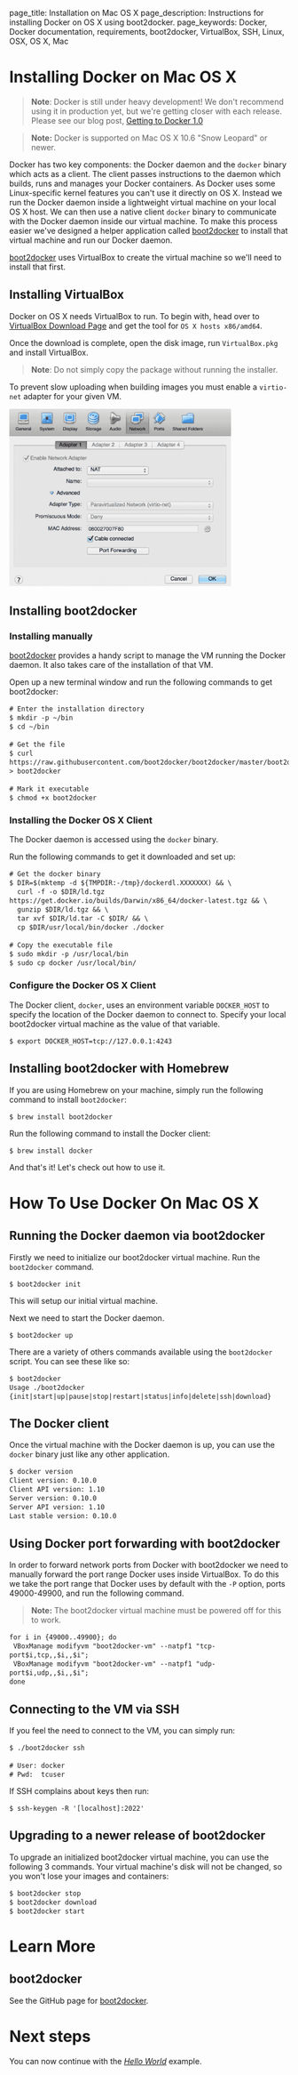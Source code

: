 page_title: Installation on Mac OS X
page_description: Instructions for installing Docker on OS X using boot2docker.
page_keywords: Docker, Docker documentation, requirements, boot2docker, VirtualBox, SSH, Linux, OSX, OS X, Mac

# Installing Docker on Mac OS X

> **Note**:
> Docker is still under heavy development! We don't recommend using it in
> production yet, but we're getting closer with each release. Please see
> our blog post, [Getting to Docker 1.0](
> http://blog.docker.io/2013/08/getting-to-docker-1-0/)

> **Note:**
> Docker is supported on Mac OS X 10.6 "Snow Leopard" or newer.

Docker has two key components: the Docker daemon and the `docker` binary
which acts as a client. The client passes instructions to the daemon
which builds, runs and manages your Docker containers. As Docker uses
some Linux-specific kernel features you can't use it directly on OS X.
Instead we run the Docker daemon inside a lightweight virtual machine on your local
OS X host. We can then use a native client `docker` binary to communicate
with the Docker daemon inside our virtual machine. To make this process
easier we've designed a helper application called
[boot2docker](https://github.com/boot2docker/boot2docker) to install
that virtual machine and run our Docker daemon.

[boot2docker](https://github.com/boot2docker/boot2docker) uses
VirtualBox to create the virtual machine so we'll need to install that
first.

## Installing VirtualBox

Docker on OS X needs VirtualBox to run. To begin with, head over to
[VirtualBox Download Page](https://www.virtualbox.org/wiki/Downloads)
and get the tool for `OS X hosts x86/amd64`.

Once the download is complete, open the disk image, run `VirtualBox.pkg`
and install VirtualBox.

> **Note**:
> Do not simply copy the package without running the
> installer.

To prevent slow uploading when building images you must enable a `virtio-net` adapter for your given VM.

<img src="docs/sources/installation/images/mac/virtual-box-network.png" width="400px">

## Installing boot2docker

### Installing manually

[boot2docker](https://github.com/boot2docker/boot2docker) provides a
handy script to manage the VM running the Docker daemon. It also takes
care of the installation of that VM.

Open up a new terminal window and run the following commands to get
boot2docker:

    # Enter the installation directory
    $ mkdir -p ~/bin
    $ cd ~/bin

    # Get the file
    $ curl https://raw.githubusercontent.com/boot2docker/boot2docker/master/boot2docker > boot2docker

    # Mark it executable
    $ chmod +x boot2docker

### Installing the Docker OS X Client

The Docker daemon is accessed using the `docker` binary.

Run the following commands to get it downloaded and set up:

    # Get the docker binary
    $ DIR=$(mktemp -d ${TMPDIR:-/tmp}/dockerdl.XXXXXXX) && \
      curl -f -o $DIR/ld.tgz https://get.docker.io/builds/Darwin/x86_64/docker-latest.tgz && \
      gunzip $DIR/ld.tgz && \
      tar xvf $DIR/ld.tar -C $DIR/ && \
      cp $DIR/usr/local/bin/docker ./docker

    # Copy the executable file
    $ sudo mkdir -p /usr/local/bin
    $ sudo cp docker /usr/local/bin/

### Configure the Docker OS X Client

The Docker client, `docker`, uses an environment variable `DOCKER_HOST`
to specify the location of the Docker daemon to connect to. Specify your
local boot2docker virtual machine as the value of that variable.

    $ export DOCKER_HOST=tcp://127.0.0.1:4243

## Installing boot2docker with Homebrew

If you are using Homebrew on your machine, simply run the following
command to install `boot2docker`:

    $ brew install boot2docker

Run the following command to install the Docker client:

    $ brew install docker

And that's it! Let's check out how to use it.

# How To Use Docker On Mac OS X

## Running the Docker daemon via boot2docker

Firstly we need to initialize our boot2docker virtual machine. Run the
`boot2docker` command.

    $ boot2docker init

This will setup our initial virtual machine.

Next we need to start the Docker daemon.

    $ boot2docker up

There are a variety of others commands available using the `boot2docker`
script. You can see these like so:

    $ boot2docker
    Usage ./boot2docker {init|start|up|pause|stop|restart|status|info|delete|ssh|download}

## The Docker client

Once the virtual machine with the Docker daemon is up, you can use the `docker`
binary just like any other application.

    $ docker version
    Client version: 0.10.0
    Client API version: 1.10
    Server version: 0.10.0
    Server API version: 1.10
    Last stable version: 0.10.0

## Using Docker port forwarding with boot2docker

In order to forward network ports from Docker with boot2docker we need to
manually forward the port range Docker uses inside VirtualBox. To do
this we take the port range that Docker uses by default with the `-P`
option, ports 49000-49900, and run the following command.

> **Note:**
> The boot2docker virtual machine must be powered off for this
> to work.

    for i in {49000..49900}; do
     VBoxManage modifyvm "boot2docker-vm" --natpf1 "tcp-port$i,tcp,,$i,,$i";
     VBoxManage modifyvm "boot2docker-vm" --natpf1 "udp-port$i,udp,,$i,,$i";
    done

## Connecting to the VM via SSH

If you feel the need to connect to the VM, you can simply run:

    $ ./boot2docker ssh

    # User: docker
    # Pwd:  tcuser

If SSH complains about keys then run:

    $ ssh-keygen -R '[localhost]:2022'

## Upgrading to a newer release of boot2docker

To upgrade an initialized boot2docker virtual machine, you can use the
following 3 commands. Your virtual machine's disk will not be changed,
so you won't lose your images and containers:

    $ boot2docker stop
    $ boot2docker download
    $ boot2docker start

# Learn More

## boot2docker

See the GitHub page for
[boot2docker](https://github.com/boot2docker/boot2docker).

# Next steps

You can now continue with the [*Hello
World*](/examples/hello_world/#hello-world) example.

